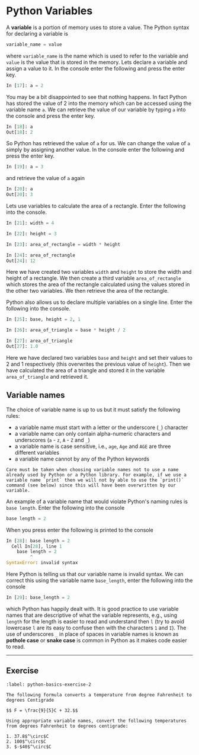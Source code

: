 # Python Variables

A **variable** is a portion of memory uses to store a value. The Python syntax for declaring a variable is

```python
variable_name = value
```

where `variable_name` is the name which is used to refer to the variable and `value` is the value that is stored in the memory. Lets declare a variable and assign a value to it. In the console enter the following and press the enter key.

```python
In [17]: a = 2
```

You may be a bit disappointed to see that nothing happens. In fact Python has stored the value of 2 into the memory which can be accessed using the variable name `a`. We can retrieve the value of our variable by typing `a` into the console and press the enter key.

```python
In [18]: a
Out[18]: 2
```

So Python has retrieved the value of `a` for us. We can change the value of `a` simply by assigning another value. In the console enter the following and press the enter key.

```python
In [19]: a = 3
```

and retrieve the value of `a` again

```python
In [20]: a
Out[20]: 3
```

Lets use variables to calculate the area of a rectangle. Enter the following into the console.

```python
In [21]: width = 4

In [22]: height = 3

In [23]: area_of_rectangle = width * height

In [24]: area_of_rectangle
Out[24]: 12
```

Here we have created two variables `width` and `height` to store the width and height of a rectangle. We then create a third variable `area_of_rectangle` which stores the area of the rectangle calculated using the values stored in the other two variables. We then retrieve the area of the rectangle.

Python also allows us to declare multiple variables on a single line. Enter the following into the console.

```python
In [25]: base, height = 2, 1

In [26]: area_of_triangle = base * height / 2

In [27]: area_of_triangle
Out[27]: 1.0
```

Here we have declared two variables `base` and `height` and set their values to 2 and 1 respectively (this overwrites the previous value of `height`). Then we have calculated the area of a triangle and stored it in the variable `area_of_triangle` and retrieved it.

## Variable names

The choice of variable name is up to us but it must satisfy the following rules:

- a variable name must start with a letter or the underscore (`_`) character
- a variable name can only contain alpha-numeric characters and underscores (`a` - `z`, `A` - `Z` and `_`)
- a variable name is case sensitive, i.e., `age`, `Age` and `AGE` are three different variables
- a variable name cannot by any of the Python keywords

```{important}
Care must be taken when choosing variable names not to use a name already used by Python or a Python library. For example, if we use a variable name `print` then we will not by able to use the `print()` command (see below) since this will have been overwritten by our variable. 
```

An example of a variable name that would violate Python's naming rules is `base length`. Enter the following into the console

```python
base length = 2
```

When you press enter the following is printed to the console

```python
In [28]: base length = 2
  Cell In[28], line 1
    base length = 2
         ^
SyntaxError: invalid syntax
```

Here Python is telling us that our variable name is invalid syntax. We can correct this using the variable name `base_length`, enter the following into the console

```python
In [29]: base_length = 2
```

which Python has happily dealt with. It is good practice to use variable names that are descriptive of what the variable represents, e.g., using `length` for the length is easier to read and understand then `l` (try to avoid lowercase `l` are its easy to confuse then with the characters `1` and `I`). The use of underscores `_` in place of spaces in variable names is known as **pothole case** or **snake case** is common in Python as it makes code easier to read.

---

## Exercise

```{exercise}
:label: python-basics-exercise-2

The following formula converts a temperature from degree Fahrenheit to degrees Centigrade

$$ F = \frac{9}{5}C + 32.$$

Using appropriate variable names, convert the following temperatures from degrees Fahrenheit to degrees centigrade:

1. 37.8$^\circ$C
2. 100$^\circ$C
3. $-$40$^\circ$C
```
